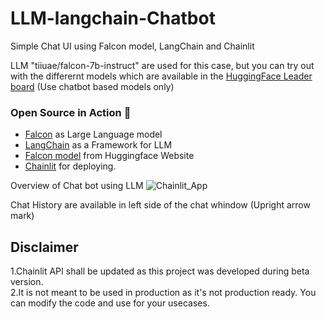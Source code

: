 # LLM-langchain-Chatbot
Simple Chat UI using Falcon model, LangChain and Chainlit

LLM "tiiuae/falcon-7b-instruct" are used for this case, but you can try out with the differernt models which are available in the [HuggingFace Leader board](https://huggingface.co/spaces/HuggingFaceH4/open_llm_leaderboard) (Use chatbot based models only)

### Open Source in Action 🚀
- [Falcon](https://falconllm.tii.ae/) as Large Language model
- [LangChain](https://python.langchain.com/en/latest/modules/models/llms/integrations/huggingface_hub.html) as a Framework for LLM
- [Falcon model](https://huggingface.co/tiiuae/falcon-7b-instruct) from Huggingface Website
- [Chainlit](https://docs.chainlit.io/langchain) for deploying.



Overview of Chat bot using LLM 
![Chainlit_App](https://github.com/prashanth-githubuser/LLM-langchain-Chatbot/assets/120344718/ea058cc0-2454-4ce1-86ab-21641d629318)


Chat History are available in left side of the chat whindow (Upright arrow mark)

## Disclaimer
1.Chainlit API shall be updated as this project was developed during beta version.  
2.It is not meant to be used in production as it's not production ready. You can modify the code and use for your usecases.
